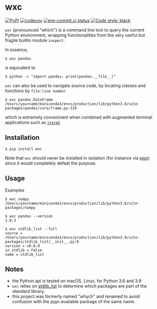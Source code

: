 # wxc

[![PyPI](https://img.shields.io/pypi/v/wxc)](https://pypi.org/project/wxc/)
[![codecov](https://codecov.io/gh/neutrinoceros/wxc/branch/master/graph/badge.svg)](https://codecov.io/gh/neutrinoceros/wxc)
[![pre-commit.ci status](https://results.pre-commit.ci/badge/github/neutrinoceros/wxc/main.svg)](https://results.pre-commit.ci/latest/github/neutrinoceros/wxc/main)
[![Code style: black](https://img.shields.io/badge/code%20style-black-000000.svg)](https://github.com/psf/black)

`wxc` (pronounced "which") is a command line tool to query the current Python environment, wrapping functionalities from the very useful but fragile builtin module `inspect`.

In essence,
```shell
$ wxc pandas
```
is equivalent to
```shell
$ python -c "import pandas; print(pandas.__file__)"
```

`wxc` can also be used to navigate source code, by locating classes and functions by `file:line number`
```shell
$ wxc pandas.DataFrame
/Users/yourname/miniconda3/envs/production/lib/python3.8/site-packages/pandas/core/frame.py:319
```
which is extremely conveninent when combined with augmented terminal applications such as [`iterm2`](https://iterm2.com)

## Installation

```shell
$ pip install wxc
```
Note that `wxc` should never be installed in isolation (for instance via
[pipx](https://pipxproject.github.io/pipx/)) since it would completely defeat
the purpose.
## Usage

Examples

```shell
$ wxc numpy
/Users/yourname/miniconda3/envs/production/lib/python3.8/site-packages/numpy

$ wxc pandas --version
1.0.3

$ wxc stdlib_list --full
source = /Users/yourname/miniconda3/envs/production/lib/python3.9/site-packages/stdlib_list/__init__.py:0
version = v0.8.0
in_stdlib = False
name = stdlib_list
```

## Notes
- the Python api is tested on macOS, Linux, for Python 3.6 and 3.9
- `wxc` relies on [stdlib_list](https://github.com/jackmaney/python-stdlib-list)
  to determine which packages are part of the standard library.
- this project was formerly named "whych" and renamed to avoid confusion with the
  pypi-available package of the same name.
